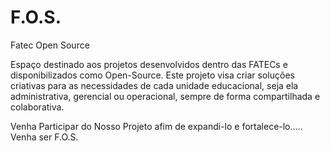 # F.O.S.
Fatec Open Source

Espaço destinado aos projetos desenvolvidos dentro das FATECs e disponibilizados como Open-Source.
Este projeto visa criar soluções criativas para as necessidades de cada unidade educacional, seja ela administrativa, gerencial ou operacional, sempre de forma compartilhada e colaborativa.

Venha Participar do Nosso Projeto afim de expandi-lo e fortalece-lo.....
Venha ser F.O.S.
